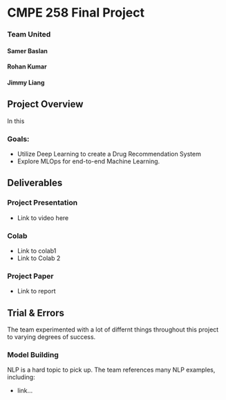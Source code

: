 # CMPE 258 Final Project
### Team United
#### Samer Baslan
#### Rohan Kumar
#### Jimmy Liang

## Project Overview
In this 

### Goals:
* Utilize Deep Learning to create a Drug Recommendation System
* Explore MLOps for end-to-end Machine Learning. 

## Deliverables
### Project Presentation
* Link to video here

### Colab
* Link to colab1
* Link to Colab 2

### Project Paper
* Link to report

## Trial & Errors
The team experimented with a lot of differnt things throughout this project to varying degrees of success.
### Model Building
NLP is a hard topic to pick up. The team references many NLP examples, including:
* link...